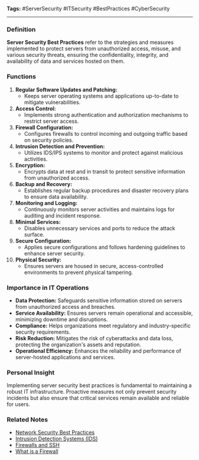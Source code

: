 **Tags:** #ServerSecurity #ITSecurity #BestPractices #CyberSecurity

---

### **Definition**

**Server Security Best Practices** refer to the strategies and measures implemented to protect servers from unauthorized access, misuse, and various security threats, ensuring the confidentiality, integrity, and availability of data and services hosted on them.

### **Functions**

1. **Regular Software Updates and Patching:**
    - Keeps server operating systems and applications up-to-date to mitigate vulnerabilities.
2. **Access Control:**
    - Implements strong authentication and authorization mechanisms to restrict server access.
3. **Firewall Configuration:**
    - Configures firewalls to control incoming and outgoing traffic based on security policies.
4. **Intrusion Detection and Prevention:**
    - Utilizes IDS/IPS systems to monitor and protect against malicious activities.
5. **Encryption:**
    - Encrypts data at rest and in transit to protect sensitive information from unauthorized access.
6. **Backup and Recovery:**
    - Establishes regular backup procedures and disaster recovery plans to ensure data availability.
7. **Monitoring and Logging:**
    - Continuously monitors server activities and maintains logs for auditing and incident response.
8. **Minimal Services:**
    - Disables unnecessary services and ports to reduce the attack surface.
9. **Secure Configuration:**
    - Applies secure configurations and follows hardening guidelines to enhance server security.
10. **Physical Security:**
    - Ensures servers are housed in secure, access-controlled environments to prevent physical tampering.

### **Importance in IT Operations**

- **Data Protection:** Safeguards sensitive information stored on servers from unauthorized access and breaches.
- **Service Availability:** Ensures servers remain operational and accessible, minimizing downtime and disruptions.
- **Compliance:** Helps organizations meet regulatory and industry-specific security requirements.
- **Risk Reduction:** Mitigates the risk of cyberattacks and data loss, protecting the organization's assets and reputation.
- **Operational Efficiency:** Enhances the reliability and performance of server-hosted applications and services.

### **Personal Insight**

Implementing server security best practices is fundamental to maintaining a robust IT infrastructure. Proactive measures not only prevent security incidents but also ensure that critical services remain available and reliable for users.

### **Related Notes**

- [Network Security Best Practices](Network%20Security%20Best%20Practices.md)
- [Intrusion Detection Systems (IDS)](Intrusion%20Detection%20Systems%20(IDS).md)
- [Firewalls and SSH](Firewalls%20and%20SSH.md)
- [What is a Firewall](What%20is%20a%20Firewall.md) 